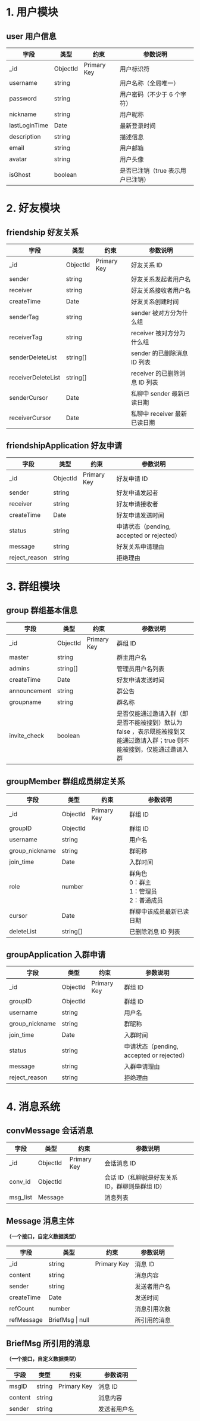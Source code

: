 # 1. 用户模块

## user 用户信息

| 字段            | 类型       | 约束          | 参数说明                |
| ------------- | -------- | ----------- | ------------------- |
| _id           | ObjectId | Primary Key | 用户标识符               |
| username      | string   |             | 用户名称（全局唯一）          |
| password      | string   |             | 用户密码（不少于 6 个字符）     |
| nickname      | string   |             | 用户昵称                |
| lastLoginTime | Date     |             | 最新登录时间              |
| description   | string   |             | 描述信息                |
| email         | string   |             | 用户邮箱                |
| avatar        | string   |             | 用户头像                |
| isGhost       | boolean  |             | 是否已注销（true 表示用户已注销） |

# 2. 好友模块

## friendship 好友关系

| 字段                 | 类型       | 约束          | 参数说明                  |
| ------------------ | -------- | ----------- | --------------------- |
| _id                | ObjectId | Primary Key | 好友关系 ID               |
| sender             | string   |             | 好友关系发起者用户名            |
| receiver           | string   |             | 好友关系接收者用户名            |
| createTime         | Date     |             | 好友关系创建时间              |
| senderTag          | string   |             | sender 被对方分为什么组       |
| receiverTag        | string   |             | receiver 被对方分为什么组     |
| senderDeleteList   | string[] |             | sender 的已删除消息 ID 列表   |
| receiverDeleteList | string[] |             | receiver 的已删除消息 ID 列表 |
| senderCursor       | Date     |             | 私聊中 sender 最新已读日期     |
| receiverCursor     | Date     |             | 私聊中 receiver 最新已读日期   |

## friendshipApplication 好友申请

| 字段            | 类型       | 约束          | 参数说明                                |
| ------------- | -------- | ----------- | ----------------------------------- |
| _id           | ObjectId | Primary Key | 好友申请 ID                             |
| sender        | string   |             | 好友申请发起者                             |
| receiver      | string   |             | 好友申请接收者                             |
| createTime    | Date     |             | 好友申请发送时间                            |
| status        | string   |             | 申请状态（pending, accepted or rejected） |
| message       | string   |             | 好友关系申请理由                            |
| reject_reason | string   |             | 拒绝理由                                |

# 3. 群组模块
##  group 群组基本信息
| 字段           | 类型       | 约束          | 参数说明                                                                |
| ------------ | -------- | ----------- | ------------------------------------------------------------------- |
| _id          | ObjectId | Primary Key | 群组 ID                                                               |
| master       | string   |             | 群主用户名                                                               |
| admins       | string[] |             | 管理员用户名列表                                                            |
| createTime   | Date     |             | 好友申请发送时间                                                            |
| announcement | string   |             | 群公告                                                                 |
| groupname    | string   |             | 群名称                                                                 |
| invite_check | boolean  |             | 是否仅能通过邀请入群（即是否不能被搜到）默认为 false ，表示既能被搜到又能通过邀请入群；true 则不能被搜到，仅能通过邀请入群 |
##  groupMember 群组成员绑定关系

| 字段             | 类型       | 约束          | 参数说明                           |
| -------------- | -------- | ----------- | ------------------------------ |
| _id            | ObjectId | Primary Key | 群组 ID                          |
| groupID        | ObjectId |             | 群组 ID                          |
| username       | string   |             | 用户名                            |
| group_nickname | string   |             | 群昵称                            |
| join_time      | Date     |             | 入群时间                           |
| role           | number   |             | 群角色<br>0：群主<br>1：管理员<br>2：普通成员 |
| cursor         | Date     |             | 群聊中该成员最新已读日期                   |
| deleteList     | string[] |             | 已删除消息 ID 列表                    |
##  groupApplication 入群申请

| 字段             | 类型       | 约束          | 参数说明                                |
| -------------- | -------- | ----------- | ----------------------------------- |
| _id            | ObjectId | Primary Key | 群组 ID                               |
| groupID        | ObjectId |             | 群组 ID                               |
| username       | string   |             | 用户名                                 |
| group_nickname | string   |             | 群昵称                                 |
| join_time      | Date     |             | 入群时间                                |
| status         | string   |             | 申请状态（pending, accepted or rejected） |
| message        | string   |             | 入群申请理由                              |
| reject_reason  | string   |             | 拒绝理由                                |

# 4. 消息系统

## convMessage 会话消息

| 字段        | 类型       | 约束          | 参数说明                         |
| --------- | -------- | ----------- | ---------------------------- |
| _id       | ObjectId | Primary Key | 会话消息 ID                      |
| conv_id   | ObjectId |             | 会话 ID（私聊就是好友关系 ID，群聊则是群组 ID） |
| msg_list  | Message  |             | 消息列表                         |


## Message 消息主体
**（一个接口，自定义数据类型）**

| 字段         | 类型               | 约束          | 参数说明   |
| ---------- | ---------------- | ----------- | ------ |
| _id        | string           | Primary Key | 消息 ID  |
| content    | string           |             | 消息内容   |
| sender     | string           |             | 发送者用户名 |
| createTime | Date             |             | 发送时间   |
| refCount   | number           |             | 消息引用次数 |
| refMessage | BriefMsg \| null |             | 所引用的消息 |
## BriefMsg 所引用的消息
**（一个接口，自定义数据类型）**

| 字段         | 类型               | 约束          | 参数说明   |
| ---------- | ---------------- | ----------- | ------ |
| msgID      | string           | Primary Key | 消息 ID  |
| content    | string           |             | 消息内容   |
| sender     | string           |             | 发送者用户名 |

